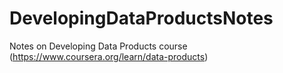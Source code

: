 # DevelopingDataProductsNotes
Notes on Developing Data Products course (https://www.coursera.org/learn/data-products) 

